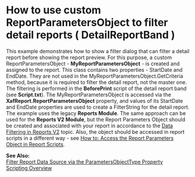 # How to use custom ReportParametersObject to filter detail reports ( DetailReportBand )


<p>This example demonstrates how to show a filter dialog that can filter a detail report before showing the report preview. For this purpose, a custom ReportParametersObject - <strong>MyReportParametersObject</strong> - is created and assigned to the report. This class contains two properties - StartDate and EndDate. They are not used in the MyReportParametersObject.GetCriteria method, because it is required to filter the detail report, not the master one. The filtering is performed in the <strong>BeforePrint</strong> script of the detail report band (see <strong>Script.txt</strong>). The MyReportParametersObject is accessed via the <strong>XafReport.ReportParametersObject</strong> property, and values of its StartDate and EndDate properties are used to create a FilterString for the detail report.<br />The example uses the legacy <strong>Reports Module</strong>. The same approach can be used for the <strong>Reports V2 Module</strong>, but the Report Parameters Object should be created and associated with your report in accordance to the <a href="https://documentation.devexpress.com/eXpressAppFramework/CustomDocument113594.aspx">Data Filtering in Reports V2</a> topic. Also, the object should be accessed in report scripts in a different way - see <a href="https://documentation.devexpress.com/eXpressAppFramework/CustomDocument114451.aspx">How to: Access the Report Parameters Object in Report Scripts</a>.</p>
<p><strong>See Also:</strong><br /> <a href="http://documentation.devexpress.com/#Xaf/CustomDocument2778"><u>Filter Report Data Source via the ParametersObjectType Property</u></a><br /> <a href="http://documentation.devexpress.com/#XtraReports/CustomDocument2615"><u>Scripting Overview</u></a></p>

<br/>


